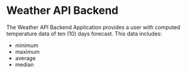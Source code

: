 # Weather API Backend

The Weather API Backend Application provides a user with computed temperature data of ten (10) days forecast.
This data includes:
* minimum
* maximum
* average
* median
